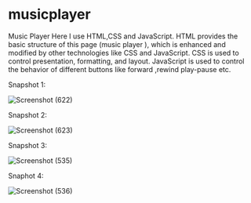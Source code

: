 # musicplayer
Music Player
 Here I use HTML,CSS and JavaScript. HTML provides the basic structure of this page (music player ), which is enhanced and modified by other technologies like CSS and JavaScript. CSS is used to control presentation, formatting, and layout. JavaScript is used to control the behavior of different buttons like forward ,rewind play-pause etc.
 
Snapshot 1:

![Screenshot (622)](https://user-images.githubusercontent.com/62588358/110199655-6972a700-7e7f-11eb-8798-f8ef70b510ad.png)


Snapshot 2:

![Screenshot (623)](https://user-images.githubusercontent.com/62588358/110199639-53fd7d00-7e7f-11eb-917e-1450e56725b4.png)


Snapshot 3:

![Screenshot (535)](https://user-images.githubusercontent.com/62588358/109386414-75f77c80-7920-11eb-9fe8-6f13141780e0.png)

Snaphot 4:

![Screenshot (536)](https://user-images.githubusercontent.com/62588358/109386430-8b6ca680-7920-11eb-88d1-17d2c2310cd6.png)
